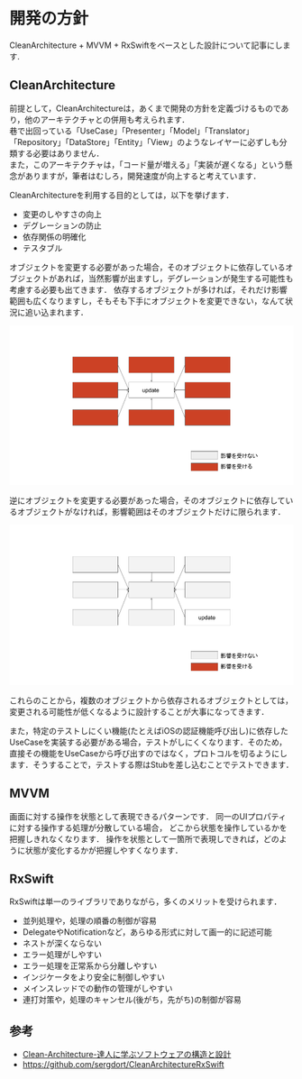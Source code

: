 # 開発の方針

CleanArchitecture + MVVM + RxSwiftをベースとした設計について記事にします.

## CleanArchitecture

前提として，CleanArchitectureは，あくまで開発の方針を定義づけるものであり，他のアーキテクチャとの併用も考えられます．  
巷で出回っている「UseCase」「Presenter」「Model」「Translator」「Repository」「DataStore」「Entity」「View」のようなレイヤーに必ずしも分類する必要はありません．  
また，このアーキテクチャは，「コード量が増える」「実装が遅くなる」という懸念がありますが，筆者はむしろ，開発速度が向上すると考えています．

CleanArchitectureを利用する目的としては，以下を挙げます．

- 変更のしやすさの向上
- デグレーションの防止
- 依存関係の明確化
- テスタブル

オブジェクトを変更する必要があった場合，そのオブジェクトに依存しているオブジェクトがあれば，当然影響が出ますし，デグレーションが発生する可能性も考慮する必要も出てきます．
依存するオブジェクトが多ければ，それだけ影響範囲も広くなりますし，そもそも下手にオブジェクトを変更できない，なんて状況に追い込まれます．

![変更に弱い依存関係](./image/変更に弱い依存関係.png)

逆にオブジェクトを変更する必要があった場合，そのオブジェクトに依存しているオブジェクトがなければ，影響範囲はそのオブジェクトだけに限られます．

![変更に強い依存関係](./image/変更に強い依存関係.png)

これらのことから，複数のオブジェクトから依存されるオブジェクトとしては，変更される可能性が低くなるように設計することが大事になってきます．

また，特定のテストしにくい機能(たとえばiOSの認証機能呼び出し)に依存したUseCaseを実装する必要がある場合，テストがしにくくなります．そのため，直接その機能をUseCaseから呼び出すのではなく，プロトコルを切るようにします．そうすることで，テストする際はStubを差し込むことでテストできます．

## MVVM

画面に対する操作を状態として表現できるパターンです．
同一のUIプロパティに対する操作する処理が分散している場合，
どこから状態を操作しているかを把握しきれなくなります．
操作を状態として一箇所で表現しできれば，どのように状態が変化するかが把握しやすくなります．

## RxSwift

RxSwiftは単一のライブラリでありながら，多くのメリットを受けられます．  

- 並列処理や，処理の順番の制御が容易
- DelegateやNotificationなど，あらゆる形式に対して画一的に記述可能
- ネストが深くならない
- エラー処理がしやすい
- エラー処理を正常系から分離しやすい
- インジケータをより安全に制御しやすい
- メインスレッドでの動作の管理がしやすい
- 連打対策や，処理のキャンセル(後がち，先がち)の制御が容易

## 参考

- [Clean-Architecture-達人に学ぶソフトウェアの構造と設計](https://www.amazon.co.jp/Clean-Architecture-達人に学ぶソフトウェアの構造と設計-Robert-C-Martin/dp/4048930656/ref=sr_1_1?ie=UTF8&qid=1543145654&sr=8-1&keywords=クリーン+アーキテクチャ)
- https://github.com/sergdort/CleanArchitectureRxSwift
